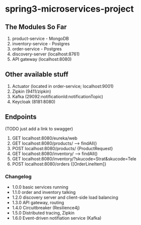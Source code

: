 # spring3-microservices-project

## The Modules So Far
1. product-service - MongoDB
2. inventory-service - Postgres
3. order-service - Postgres
4. discovery-server (localhost:8761)
5. API gateway (localhost:8080)

## Other available stuff
1. Actuator (located in order-service; localhost:9001)
2. Zipkin (9411/zipkin)
3. Kafka (29092:notificationId:notificationTopic)
4. Keycloak (8181:8080)

## Endpoints
(TODO just add a link to swagger)
1. GET localhost:8080/eureka/web
2. GET localhost:8080/products/ --> findAll()
3. POST localhost:8080/products/ {ProductRequest}
5. GET localhost:8080/inventory/ --> findAll()
6. GET localhost:8080/inventory/?skucode=Strat&skucode=Tele
6. POST localhost:8080/orders {[OrderLineItem]}

### Changelog
- 1.0.0 basic services running
- 1.1.0 order and inventory talking
- 1.2.0 discovery server and client-side load balancing
- 1.3.0 API gateway, routing
- 1.4.0 Circuitbreaker (Resilience4j)
- 1.5.0 Distributed tracing, Zipkin
- 1.6.0 Event-driven notifiation service (Kafka)

